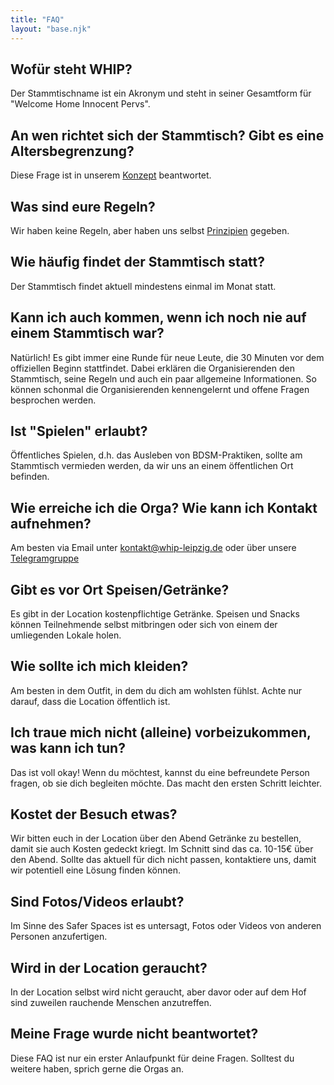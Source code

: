 ```yaml
---
title: "FAQ"
layout: "base.njk"
---
```

## Wofür steht WHIP?
Der Stammtischname ist ein Akronym und steht in seiner Gesamtform für "Welcome Home Innocent Pervs".

## An wen richtet sich der Stammtisch? Gibt es eine Altersbegrenzung?
Diese Frage ist in unserem [Konzept](/konzept.html) beantwortet.

##  Was sind eure Regeln?
Wir haben keine Regeln, aber haben uns selbst [Prinzipien](/prinzipien.html) gegeben.

## Wie häufig findet der Stammtisch statt?
Der Stammtisch findet aktuell mindestens einmal im Monat statt.

## Kann ich auch kommen, wenn ich noch nie auf einem Stammtisch war?
Natürlich! Es gibt immer eine Runde für neue Leute, die 30 Minuten vor dem offiziellen Beginn stattfindet. Dabei erklären die Organisierenden den Stammtisch, seine Regeln und auch ein paar allgemeine Informationen. So können schonmal die Organisierenden kennengelernt und offene Fragen besprochen werden.

## Ist "Spielen" erlaubt?                                                                  
Öffentliches Spielen, d.h. das Ausleben von BDSM-Praktiken, sollte am Stammtisch vermieden werden, da wir uns an einem öffentlichen Ort befinden.

## Wie erreiche ich die Orga? Wie kann ich Kontakt aufnehmen?
Am besten via Email unter [kontakt@whip-leipzig.de](mailto:kontakt@whip-leipzig.de) oder über unsere [Telegramgruppe](https://t.me/+nErQRBpG9xFkNTc6)

## Gibt es vor Ort Speisen/Getränke?
Es gibt in der Location kostenpflichtige Getränke. Speisen und Snacks können Teilnehmende selbst mitbringen oder sich von einem der umliegenden Lokale holen.

## Wie sollte ich mich kleiden?
Am besten in dem Outfit, in dem du dich am wohlsten fühlst. Achte nur darauf, dass die Location öffentlich ist.

## Ich traue mich nicht (alleine) vorbeizukommen, was kann ich tun?
Das ist voll okay! Wenn du möchtest, kannst du eine befreundete Person fragen, ob sie dich begleiten möchte. Das macht den ersten Schritt leichter.

## Kostet der Besuch etwas?
Wir bitten euch in der Location über den Abend Getränke zu bestellen, damit sie auch Kosten gedeckt kriegt. Im Schnitt sind das ca. 10-15€ über den Abend. Sollte das aktuell für dich nicht passen, kontaktiere uns, damit wir potentiell eine Lösung finden können.

## Sind Fotos/Videos erlaubt?
Im Sinne des Safer Spaces ist es untersagt, Fotos oder Videos von anderen Personen anzufertigen.

## Wird in der Location geraucht?
In der Location selbst wird nicht geraucht, aber davor oder auf dem Hof sind zuweilen rauchende Menschen anzutreffen.

## Meine Frage wurde nicht beantwortet?
Diese FAQ ist nur ein erster Anlaufpunkt für deine Fragen. Solltest du weitere haben, sprich gerne die Orgas an.
